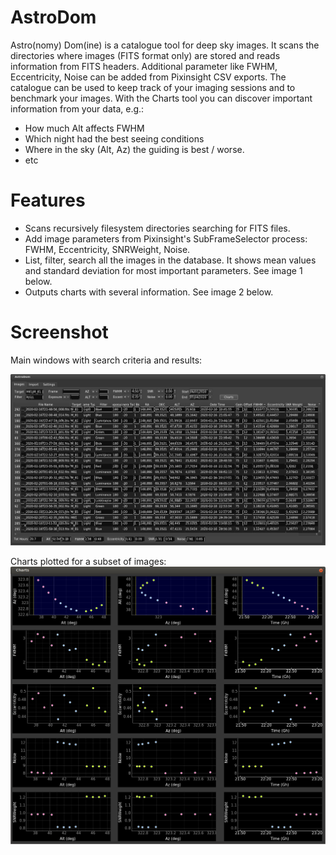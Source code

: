 # AstroDom
Astro(nomy) Dom(ine) is a catalogue tool for deep sky images. It scans the directories where images (FITS format only) are 
stored and reads information from FITS headers. 
Additional parameter like FWHM, Eccentricity, Noise can be added from Pixinsight CSV exports.
The catalogue can be used to keep track of your imaging sessions and to benchmark your images.
With the Charts tool you can discover important information from your data, e.g.:
- How much Alt affects FWHM
- Which night had the best seeing conditions
- Where in the sky (Alt, Az) the guiding is best / worse.
- etc

# Features
- Scans recursively filesystem directories searching for FITS files.
- Add image parameters from Pixinsight's SubFrameSelector process: FWHM, Eccentricity, SNRWeight, Noise.
- List, filter, search all the images in the database. It shows mean values and standard deviation for most important parameters. See image 1 below.
- Outputs charts with several information. See image 2 below.

# Screenshot
Main windows with search criteria and results:

![image 1](/docs/test.gif?raw=true)

Charts plotted for a subset of images:
![image 2](/docs/ADcharts.png?raw=true)

